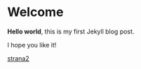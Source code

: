 # Welcome

**Hello world**, this is my first Jekyll blog post.

I hope you like it!

[strana2](github.com/richidev/Atari-SIO2SD-Igi-Version/.assets/index.md)
